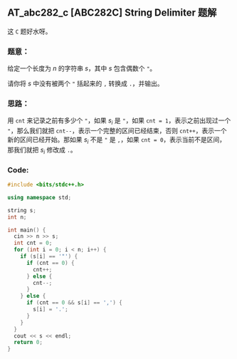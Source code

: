 ## AT_abc282_c [ABC282C] String Delimiter 题解

这 ```C``` 题好水呀。

### 题意：

给定一个长度为 $n$ 的字符串 $s$，其中 $s$ 包含偶数个 `"`。

请你将 $s$ 中没有被两个 `"` 括起来的 `,` 转换成 `.`，并输出。

### 思路：

用 ```cnt``` 来记录之前有多少个 `"`，如果 $s_i$ 是 `"`，如果 ```cnt = 1```，表示之前出现过一个 `"`，那么我们就把 ```cnt--```，表示一个完整的区间已经结束，否则 ```cnt++```，表示一个新的区间已经开始。那如果 $s_i$ 不是 `"` 是 `,`，如果 ```cnt = 0```，表示当前不是区间，那我们就把 $s_i$ 修改成 ```.```。

### Code:

```cpp
#include <bits/stdc++.h>

using namespace std;

string s;
int n;

int main() {
  cin >> n >> s;
  int cnt = 0;
  for (int i = 0; i < n; i++) {
    if (s[i] == '"') {
      if (cnt == 0) {
        cnt++;
      } else {
        cnt--;
      }
    } else {
      if (cnt == 0 && s[i] == ',') {
        s[i] = '.';
      }
    }
  }
  cout << s << endl;
  return 0;
}
```